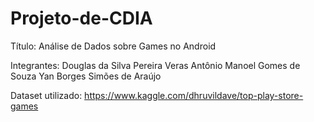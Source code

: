 # Projeto-de-CDIA
Título: Análise de Dados sobre Games no Android

Integrantes: Douglas da Silva Pereira Veras Antônio Manoel Gomes de Souza Yan Borges Simões de Araújo

Dataset utilizado: https://www.kaggle.com/dhruvildave/top-play-store-games
